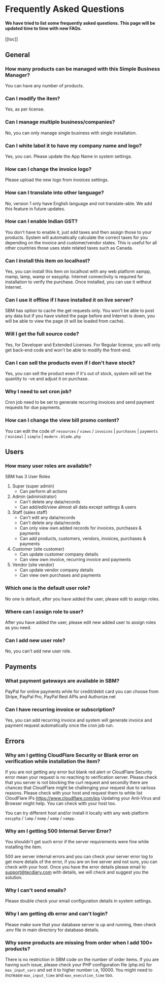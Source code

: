 # Frequently Asked Questions

#### We have tried to list some frequently asked questions. This page will be updated time to time with new FAQs.

[[toc]]

## General

### How many products can be managed with this Simple Business Manager?

You can have any number of products.

### Can I modify the item?

Yes, as per license.

### Can I manage multiple business/companies?

No, you can only manage single business with single installation.

### Can I white label it to have my company name and logo?

Yes, you can. Please update the App Name in system settings.

### How can I change the invoice logo?

Please upload the new logo from invoices settings.

### How can I translate into other language?

No, version 1 only have English language and not translate-able. We add this feature in future updates.

### How can I enable Indian GST?

You don't have to enable it, just add taxes and then assign those to your products. System will automatically calculate the correct taxes for you depending on the invoice and customer/vendor states. This is useful for all other countries those uses state related taxes such as Canada.

### Can I install this item on localhost?

Yes, you can install this item on localhost with any web platform xampp, mamp, lamp, wamp or easyphp. Internet connectivity is required for installation to verify the purchase. Once installed, you can use it without Internet.

### Can I use it offline if I have installed it on live server?

SBM has option to cache the get requests only. You won't be able to post any data but if you have visited the page before and Internet is down, you will be able to view the page (it will be loaded from cache).

### Will I get the full source code?

Yes, for Developer and Extended Licenses. For Regular license, you will only get back-end code and won't be able to modify the front-end.

### Can I can sell the products even if I don't have stock?

Yes, you can sell the product even if it's out of stock, system will set the quantity to -ve and adjust it on purchase.

### Why I need to set cron job?

Cron job need to be set to generate recurring invoices and send payment requests for due payments.

### How can I change the view bill promo content?

You can edit the code of `resources` / `views` / `invoices` | `purchases` | `payments` / `minimal` | `simple` | `modern` `.blade.php`

## Users

### How many user roles are available?

SBM has 3 User Roles

1.  Super (super admin)
    -   Can perform all actions
2.  Admin (administrator)
    -   Can't delete any data/records
    -   Can add/edit/view almost all data except settings & users
3.  Staff (sales staff)
    -   Can't edit any data/records
    -   Can't delete any data/records
    -   Can only view own added records for invoices, purchases & payments
    -   Can add products, customers, vendors, invoices, purchases & payments
4.  Customer (site customer)
    -   Can update customer company details
    -   Can view own invoice, recurring invoice and payments
5.  Vendor (site vendor)
    -   Can update vendor company details
    -   Can view own purchases and payments

### Which one is the default user role?

No one is default, after you have added the user, please edit to assign roles.

### Where can I assign role to user?

After you have added the user, please edit new added user to assign roles as you need.

### Can I add new user role?

No, you can't add new user role.

## Payments

### What payment gateways are available in SBM?

PayPal for online payments while for credit/debit card you can choose from Stripe, PayPal Pro, PayPal Rest APIs and Authorize.net

### Can I have recurring invoice or subscription?

Yes, you can add recurring invoice and system will generate invoice and payment request automatically once the cron job run.

## Errors

### Why am I getting CloudFlare Security or Blank error on verification while installation the item?

If you are not getting any error but blank red alert or CloudFlare Security error mean your request is no reaching to verification server. Please check that you server is not blocking the curl request and secondly there are chances that CloudFlare might be challenging your request due to various reasons. Please check with your host and request them to white list CloudFlare IPs https://www.cloudflare.com/ips Updating your Anti-Virus and Browser might help. You can check with your host too.

You can try different host and/or install it locally with any web platform `easyphp` / `lamp` / `mamp` / `wamp` / `xampp`.

### Why am I getting 500 Internal Server Error?

You shouldn't get such error if the server requirements were fine while installing the item.

500 are server internal errors and you can check your server error log to get more details of the error, if you are on live server and not sure, you
can check with your host. Once you have the error details please email to support@tecdiary.com with details, we will check and suggest you the solution.

### Why I can't send emails?

Please double check your email configuration details in system settings.

### Why I am getting db error and can't login?

Please make sure that your database server is up and running, then check .env file in main directory for database details.

### Why some products are missing from order when I add 100+ products?

There is no restriction in SBM code on the number of order items. If you are having such issue, please check your PHP configuration file (php.ini) for `max_input_vars` and set it to higher number i.e, 10000. You might need to increase `max_input_time` and `max_execution_time` too.
